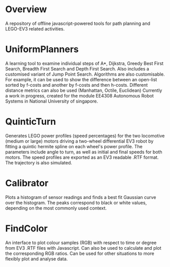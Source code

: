# Overview

A repository of offline javascript-powered tools for path planning and LEGO-EV3 related activities.

# UniformPlanners

A learning tool to examine individual steps of A*, Dijkstra, Greedy Best First Search, Breadth First Search and Depth First Search. Also includes a customised variant of Jump Point Search. 
Algorithms are also customisable. For example, it can be used to show the difference between an open-list sorted by f-costs and another by f-costs and then h-costs. Different distance metrics can also be used (Manhattan, Octile, Euclidean)
Currently a work in progress, created for the module EE4308 Autonomous Robot Systems in National University of singapore.

# QuinticTurn

Generates LEGO power profiles (speed percentages) for the two locomotive (medium or large) motors driving a two-wheel differential EV3 robot by fitting a quintic hermite spline on each wheel's power profile.
The parameters include angle to turn, as well as initial and final speeds for both motors.
The speed profiles are exported as an EV3 readable .RTF format.
The trajectory is also simulated.

# Calibrator

Plots a histogram of sensor readings and finds a best fit Gaussian curve over the histogram. 
The peaks correspond to black or white values, depending on the most commonly used context.

# FindColor

An interface to plot colour samples (RGB) with respect to time or degree from EV3 .RTF files with Javascript.
Can also be used to calculate and plot the corresponding RGB ratios.
Can be used for other situations to more flexibly plot and analyse data.
